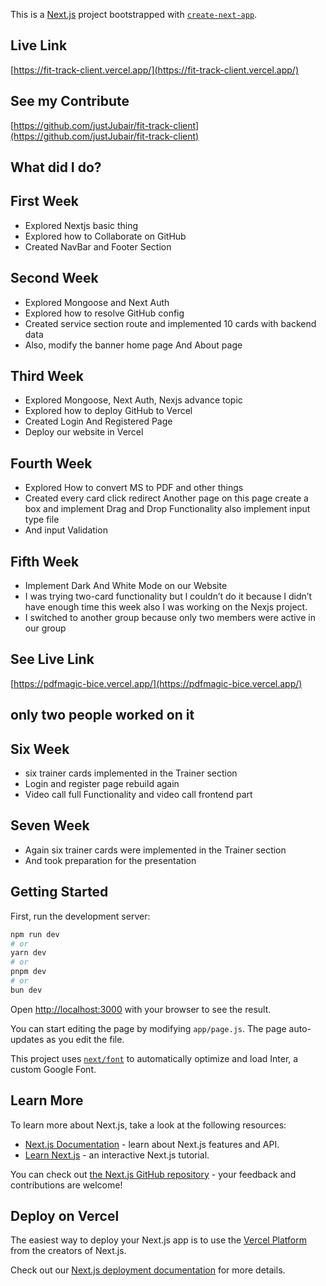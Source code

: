 This is a [Next.js](https://nextjs.org/) project bootstrapped with [`create-next-app`](https://github.com/vercel/next.js/tree/canary/packages/create-next-app).
## Live Link
 [https://fit-track-client.vercel.app/](https://fit-track-client.vercel.app/) 


 ## See my Contribute
 [https://github.com/justJubair/fit-track-client](https://github.com/justJubair/fit-track-client)

 ## What did I do?
 
## First Week

- Explored Nextjs basic thing
- Explored how to Collaborate on GitHub
- Created NavBar and Footer Section

## Second Week

- Explored Mongoose and Next Auth
- Explored how to resolve GitHub config
- Created service section route and implemented 10 cards with backend data 
- Also, modify the banner home page And About page

## Third Week

- Explored Mongoose, Next Auth, Nexjs advance topic
- Explored how to deploy GitHub to Vercel 
- Created Login And Registered Page 
- Deploy our website in Vercel

## Fourth Week

- Explored How to convert MS to PDF  and other things
- Created every card click redirect Another page
 on this page create a box and implement Drag and Drop Functionality also implement input type file
- And input Validation 

## Fifth Week

- Implement Dark And White Mode on our Website
- I was trying two-card functionality but l couldn’t do it because I didn’t have enough time this week also I was working on the Nexjs project.
- I switched to another group because only two members were active in our group
## See Live Link 
[https://pdfmagic-bice.vercel.app/](https://pdfmagic-bice.vercel.app/)
## only two people worked on it

## Six Week

 - six trainer cards implemented in the Trainer section
 - Login and register page rebuild again 
- Video call full Functionality and video call frontend part 

## Seven Week

 - Again six trainer cards were implemented in the Trainer section
 - And took preparation for the presentation


## Getting Started

First, run the development server:

```bash
npm run dev
# or
yarn dev
# or
pnpm dev
# or
bun dev
```

Open [http://localhost:3000](http://localhost:3000) with your browser to see the result.

You can start editing the page by modifying `app/page.js`. The page auto-updates as you edit the file.

This project uses [`next/font`](https://nextjs.org/docs/basic-features/font-optimization) to automatically optimize and load Inter, a custom Google Font.

## Learn More

To learn more about Next.js, take a look at the following resources:

- [Next.js Documentation](https://nextjs.org/docs) - learn about Next.js features and API.
- [Learn Next.js](https://nextjs.org/learn) - an interactive Next.js tutorial.

You can check out [the Next.js GitHub repository](https://github.com/vercel/next.js/) - your feedback and contributions are welcome!

## Deploy on Vercel

The easiest way to deploy your Next.js app is to use the [Vercel Platform](https://vercel.com/new?utm_medium=default-template&filter=next.js&utm_source=create-next-app&utm_campaign=create-next-app-readme) from the creators of Next.js.

Check out our [Next.js deployment documentation](https://nextjs.org/docs/deployment) for more details.
